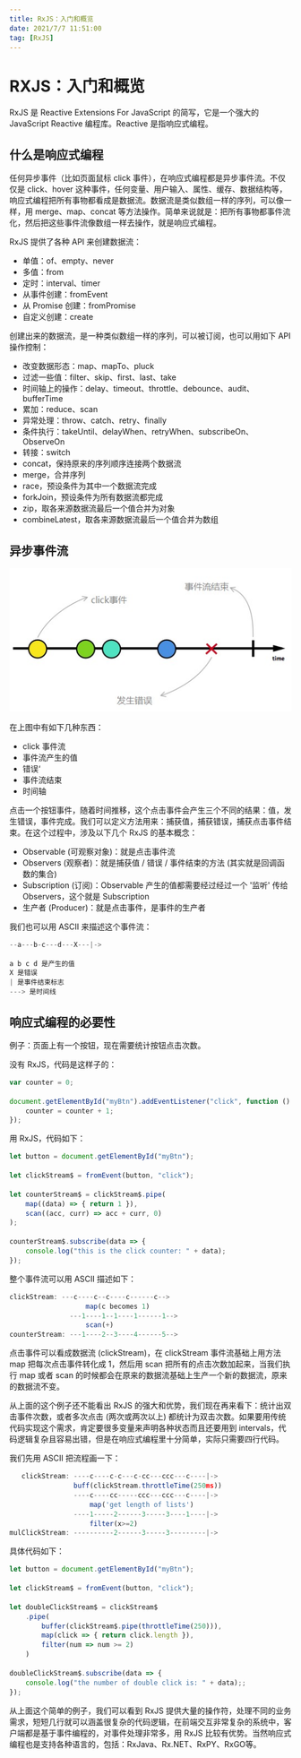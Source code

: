 ```yaml
---
title: RxJS：入门和概览
date: 2021/7/7 11:51:00
tag: [RxJS]
---
```


# RXJS：入门和概览

RxJS 是 Reactive Extensions For JavaScript 的简写，它是一个强大的 JavaScript Reactive 编程库。Reactive 是指响应式编程。

## **什么是响应式编程**

任何异步事件（比如页面鼠标 click 事件），在响应式编程都是异步事件流。不仅仅是 click、hover 这种事件，任何变量、用户输入、属性、缓存、数据结构等，响应式编程把所有事物都看成是数据流。数据流是类似数组一样的序列，可以像一样，用 merge、map、concat 等方法操作。简单来说就是：把所有事物都事件流化，然后把这些事件流像数组一样去操作，就是响应式编程。

RxJS 提供了各种 API 来创建数据流：

- 单值：of、empty、never
- 多值：from
- 定时：interval、timer
- 从事件创建：fromEvent
- 从 Promise 创建：fromPromise
- 自定义创建：create

创建出来的数据流，是一种类似数组一样的序列，可以被订阅，也可以用如下 API 操作控制：

- 改变数据形态：map、mapTo、pluck
- 过滤一些值：filter、skip、first、last、take
- 时间轴上的操作：delay、timeout、throttle、debounce、audit、bufferTime
- 累加：reduce、scan
- 异常处理：throw、catch、retry、finally
- 条件执行：takeUntil、delayWhen、retryWhen、subscribeOn、ObserveOn
- 转接：switch
- concat，保持原来的序列顺序连接两个数据流
- merge，合并序列
- race，预设条件为其中一个数据流完成
- forkJoin，预设条件为所有数据流都完成
- zip，取各来源数据流最后一个值合并为对象
- combineLatest，取各来源数据流最后一个值合并为数组

## 异步事件流

![alt](https://raw.githubusercontent.com/LauGaHo/blog-img/master/uPic/GIT04l.jpg)

在上图中有如下几种东西：

- click 事件流
- 事件流产生的值
- 错误‘
- 事件流结束
- 时间轴

点击一个按钮事件，随着时间推移，这个点击事件会产生三个不同的结果：值，发生错误，事件完成。我们可以定义方法用来：捕获值，捕获错误，捕获点击事件结束。在这个过程中，涉及以下几个 RxJS 的基本概念：

- Observable (可观察对象)：就是点击事件流
- Observers (观察者)：就是捕获值 / 错误 / 事件结束的方法 (其实就是回调函数的集合)
- Subscription (订阅)：Observable 产生的值都需要经过经过一个 '监听' 传给 Observers，这个就是 Subscription
- 生产者 (Producer)：就是点击事件，是事件的生产者

我们也可以用 ASCII 来描述这个事件流：

```javascript
--a---b-c---d---X---|->

a b c d 是产生的值
X 是错误
| 是事件结束标志
---> 是时间线
```

## 响应式编程的必要性

例子：页面上有一个按钮，现在需要统计按钮点击次数。

没有 RxJS，代码是这样子的：

```javascript
var counter = 0;

document.getElementById("myBtn").addEventListener("click", function () {
    counter = counter + 1;
});
```

用 RxJS，代码如下：

```javascript
let button = document.getElementById("myBtn");

let clickStream$ = fromEvent(button, "click");

let counterStream$ = clickStream$.pipe(
    map((data) => { return 1 }),
    scan((acc, curr) => acc + curr, 0)
);

counterStream$.subscribe(data => {
    console.log("this is the click counter: " + data);
});
```

整个事件流可以用 ASCII 描述如下：

```javascript
clickStream: ---c----c--c----c------c-->
                   map(c becomes 1) 
               ---1----1--1----1------1-->
                   scan(+) 
counterStream: ---1----2--3----4------5-->
```

点击事件可以看成数据流 (clickStream)，在 clickStream 事件流基础上用方法 map 把每次点击事件转化成 1，然后用 scan 把所有的点击次数加起来，当我们执行 map 或者 scan 的时候都会在原来的数据流基础上生产一个新的数据流，原来的数据流不变。

从上面的这个例子还不能看出 RxJS 的强大和优势，我们现在再来看下：统计出双击事件次数，或者多次点击 (两次或两次以上) 都统计为双击次数。如果要用传统代码实现这个需求，肯定要很多变量来声明各种状态而且还要用到 intervals，代码逻辑复杂且容易出错，但是在响应式编程里十分简单，实际只需要四行代码。

我们先用 ASCII 把流程画一下：

```javascript
   clickStream: ----c----c-c---c-cc---ccc---c----|->
                buff(clickStream.throttleTime(250ms))
                ----c----cc-----ccc---ccc---c----|->
                    map('get length of lists')
                ----1-----2------3-----3----1----|->
                    filter(x>=2)                  
mulClickStream: ----------2------3-----3---------|->
```

具体代码如下：

```javascript
let button = document.getElementById("myBtn");

let clickStream$ = fromEvent(button, "click");

let doubleClickStream$ = clickStream$
    .pipe(
        buffer(clickStream$.pipe(throttleTime(250))),
        map(click => { return click.length }),
        filter(num => num >= 2)
    )

doubleClickStream$.subscribe(data => {
    console.log("the number of double click is: " + data);;
});
```

从上面这个简单的例子，我们可以看到 RxJS 提供大量的操作符，处理不同的业务需求，短短几行就可以涵盖很复杂的代码逻辑，在前端交互非常复杂的系统中，客户端都是基于事件编程的，对事件处理非常多，用 RxJS 比较有优势。当然响应式编程也是支持各种语言的，包括：RxJava、Rx.NET、RxPY、RxGO等。
